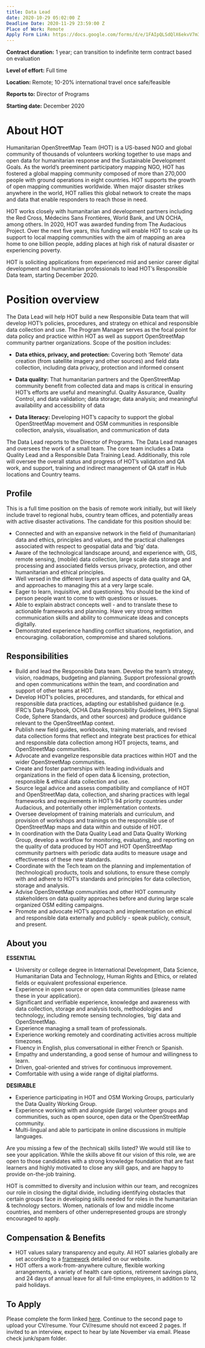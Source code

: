 ```yaml
---
title: Data Lead
date: 2020-10-29 05:02:00 Z
Deadline Date: 2020-11-29 23:59:00 Z
Place of Work: Remote
Apply Form Link: https://docs.google.com/forms/d/e/1FAIpQLSdQlX6ekvV7m31ehhZrNXRhur2WJFcDUugRUEiHP8Rgc42K_w/viewform?usp=sf_link
---
```


**Contract duration:** 1 year; can transition to indefinite term contract based on evaluation

**Level of effort:** Full time

**Location:** Remote; 10-20% international travel once safe/feasible

**Reports to:** Director of Programs

**Starting date:** December 2020

# About HOT
Humanitarian OpenStreetMap Team (HOT) is a US-based NGO and global community of thousands of volunteers working together to use maps and open data for humanitarian response and the Sustainable Development Goals. As the world’s preeminent participatory mapping NGO, HOT has fostered a global mapping community composed of more than 270,000 people with ground operations in eight countries. HOT supports the growth of open mapping communities worldwide. When major disaster strikes anywhere in the world, HOT rallies this global network to create the maps and data that enable responders to reach those in need.

HOT works closely with humanitarian and development partners including the Red Cross, Médecins Sans Frontières, World Bank, and UN OCHA, among others. In 2020, HOT was awarded funding from The Audacious Project. Over the next five years, this funding will enable HOT to scale up its support to local mapping communities with the aim of mapping an area home to one billion people, adding places at high risk of natural disaster or experiencing poverty.

HOT is soliciting applications from experienced mid and senior career digital development and humanitarian professionals to lead HOT’s Responsible Data team, starting December 2020.

# Position overview
The Data Lead will help HOT build a new Responsible Data team that will develop HOT’s policies, procedures, and strategy on ethical and responsible data collection and use. The Program Manager serves as the focal point for data policy and practice within HOT as well as support OpenStreetMap community partner organizations. Scope of the position includes:

* **Data ethics, privacy, and protection:** Covering both ‘Remote’ data creation (from satellite imagery and other sources) and field data collection, including data privacy, protection and informed consent

* **Data quality:** That humanitarian partners and the OpenStreetMap community benefit from collected data and maps is critical in ensuring HOT’s efforts are useful and meaningful. Quality Assurance, Quality Control, and data validation; data storage; data analysis; and meaningful availability and accessibility of data 

* **Data literacy:** Developing HOT’s capacity to support the global OpenStreetMap movement and OSM communities in responsible collection, analysis, visualisation, and communication of data

The Data Lead reports to the Director of Programs. The Data Lead manages and oversees the work of a small team. The core team includes a Data Quality Lead and a Responsible Data Training Lead. Additionally, this role will oversee the overall status and progress of HOT’s validation and QA work, and support, training and indirect management of QA staff in Hub locations and Country teams.

## Profile
This is a full time position on the basis of remote work initially, but will likely include travel to regional hubs, country team offices, and potentially areas with active disaster activations. The candidate for this position should be:
* Connected and with an expansive network in the field of (humanitarian) data and ethics, principles and values, and the practical challenges associated with respect to geospatial data and ‘big’ data.
* Aware of the technological landscape around, and experience with, GIS, remote sensing, (mobile) data collection, large scale data storage and processing and associated fields versus privacy, protection, and other humanitarian and ethical principles.
* Well versed in the different layers and aspects of data quality and QA, and approaches to managing this at a very large scale.
* Eager to learn, inquisitive, and questioning. You should be the kind of person people want to come to with questions or issues.
* Able to explain abstract concepts well - and to translate these to actionable frameworks and planning. Have very strong written communication skills and ability to communicate ideas and concepts digitally. 
* Demonstrated experience handling conflict situations, negotiation, and encouraging. collaboration, compromise and shared solutions.

## Responsibilities 
* Build and lead the Responsible Data team. Develop the team’s strategy, vision, roadmaps, budgeting and planning. Support professional growth and open communications within the team, and coordination and support of other teams at HOT.
* Develop HOT’s policies, procedures, and standards, for ethical and responsible data practices,  adapting our established guidance (e.g. IFRC’s Data Playbook, OCHA Data Responsibility Guidelines, HHI’s Signal Code, Sphere Standards, and other sources) and produce guidance relevant to the OpenStreetMap context.
* Publish new field guides, workbooks, training materials, and revised data collection forms that reflect and integrate best practices for ethical and responsible data collection among HOT projects, teams, and OpenStreetMap communities.
* Advocate and evangelize responsible data practices within HOT and the wider OpenStreetMap communities.
* Create and foster partnerships with leading individuals and organizations  in the field of open data & licensing, protection, responsible & ethical data collection and use.
* Source legal advice and assess compatibility and compliance of HOT and OpenStreetMap data, collection, and sharing practices with legal frameworks and requirements in HOT’s 94 priority countries under Audacious, and potentially other implementation contexts.
* Oversee development of training materials and curriculum, and provision of workshops and trainings on the responsible use of OpenStreetMap maps and data within and outside of HOT.
* In coordination with the Data Quality Lead and Data Quality Working Group, develop a workflow for monitoring, evaluating, and reporting on the quality of data produced by HOT and HOT OpenStreetMap community partners with periodic data audits to measure usage and effectiveness of these new standards.
* Coordinate with the Tech team on the planning and implementation of (technological) products, tools and solutions, to ensure these comply with and adhere to HOT’s standards and principles for data collection, storage and analysis.
* Advise OpenStreetMap communities and other HOT community stakeholders on data quality approaches before and during large scale organized OSM editing campaigns.
* Promote and advocate HOT’s approach and implementation on ethical and responsible data externally and publicly - speak publicly, consult, and present.

## About you

**ESSENTIAL**
* University or college degree in International Development, Data Science, Humanitarian Data and Technology, Human Rights and Ethics, or related fields or equivalent professional experience.
* Experience in open source or open data communities (please name these in your application).
* Significant and verifiable experience, knowledge and awareness with data collection, storage and analysis tools, methodologies and technology, including remote sensing technologies, ‘big’ data and OpenStreetMap.
* Experience managing a small team of professionals.
* Experience working remotely and coordinating activities across multiple timezones.
* Fluency in English, plus conversational in either French or Spanish.
* Empathy and understanding, a good sense of humour and willingness to learn. 
* Driven, goal-oriented and strives for continuous improvement.
* Comfortable with using a wide range of digital platforms.

**DESIRABLE**
* Experience participating in HOT and OSM Working Groups, particularly the Data Quality Working Group.
* Experience working with and alongside (large) volunteer groups and communities, such as open source, open data or the OpenStreetMap community.
* Multi-lingual and able to participate in online discussions in multiple languages.

Are you missing a few of the (technical) skills listed? We would still like to see your application. While the skills above fit our vision of this role, we are open to those candidates with a strong knowledge foundation that are fast learners and highly motivated to close any skill gaps, and are happy to provide on-the-job training. 

HOT is committed to diversity and inclusion within our team, and recognizes our role in closing the digital divide, including identifying obstacles that certain groups face in developing skills needed for roles in the humanitarian & technology sectors. Women, nationals of low and middle income countries, and members of other underrepresented groups are strongly encouraged to apply.

## Compensation & Benefits
* HOT values salary transparency and equity. All HOT salaries globally are set according to a [framework](https://www.hotosm.org/salaries) detailed on our website.
* HOT offers a work-from-anywhere culture, flexible working arrangements, a variety of health care options, retirement savings plans, and 24 days of annual leave for all full-time employees, in addition to 12 paid holidays. 

## To Apply
Please complete the form linked [here](https://docs.google.com/forms/d/e/1FAIpQLSdQlX6ekvV7m31ehhZrNXRhur2WJFcDUugRUEiHP8Rgc42K_w/viewform?usp=sf_link). Continue to the second page to upload your CV/resume. Your CV/resume should not exceed 2 pages. If invited to an interview, expect to hear by late November via email. Please check junk/spam folder.